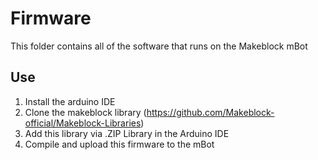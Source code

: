 # Firmware
This folder contains all of the software that runs on the Makeblock mBot

## Use ##
1. Install the arduino IDE
2. Clone the makeblock library (https://github.com/Makeblock-official/Makeblock-Libraries)
3. Add this library via .ZIP Library in the Arduino IDE
4. Compile and upload this firmware to the mBot
